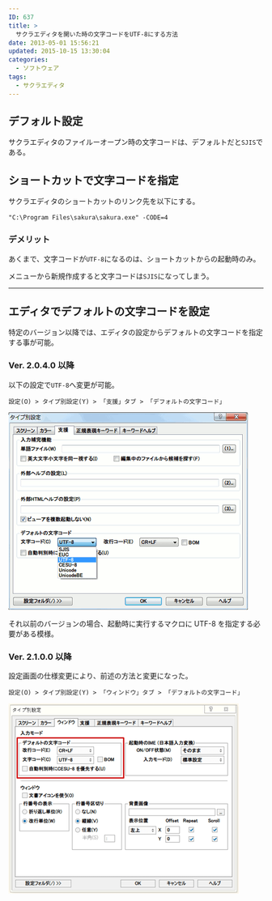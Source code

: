 ```yaml
---
ID: 637
title: >
  サクラエディタを開いた時の文字コードをUTF-8にする方法
date: 2013-05-01 15:56:21
updated: 2015-10-15 13:30:04
categories:
  - ソフトウェア
tags:
  - サクラエディタ
---
```


<!--more-->

## デフォルト設定

サクラエディタのファイルーオープン時の文字コードは、デフォルトだと`SJIS`である。

## ショートカットで文字コードを指定

サクラエディタのショートカットのリンク先を以下にする。

```
"C:\Program Files\sakura\sakura.exe" -CODE=4
```

### デメリット

あくまで、文字コードが`UTF-8`になるのは、ショートカットからの起動時のみ。

メニューから新規作成すると文字コードは`SJIS`になってしまう。

---

## エディタでデフォルトの文字コードを設定

特定のバージョン以降では、エディタの設定からデフォルトの文字コードを指定する事が可能。

### Ver. 2.0.4.0 以降

以下の設定で`UTF-8`へ変更が可能。

```
設定(O) > タイプ別設定(Y) > 「支援」タブ > 「デフォルトの文字コード」
```

<img src="/images/SakuraEditor-2040-Preferences.png" alt="サクラエディタ 2.0.4.0 設定画面" />

それ以前のバージョンの場合、起動時に実行するマクロに UTF-8 を指定する必要がある模様。

### Ver. 2.1.0.0 以降

設定画面の仕様変更により、前述の方法と変更になった。

```
設定(O) > タイプ別設定(Y) > 「ウィンドウ」タブ > 「デフォルトの文字コード」
```

<img src="/images/SakuraEditor-2100-Preferences.png" alt="サクラエディタ 2.1.0.0 設定画面" />
